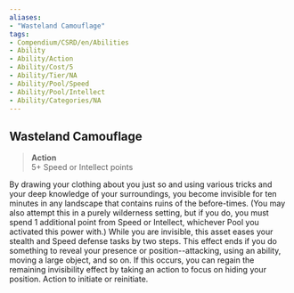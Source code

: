 ```yaml
---
aliases:
- "Wasteland Camouflage"
tags:
- Compendium/CSRD/en/Abilities
- Ability
- Ability/Action
- Ability/Cost/5
- Ability/Tier/NA
- Ability/Pool/Speed
- Ability/Pool/Intellect
- Ability/Categories/NA
---
```


  
## Wasteland Camouflage  
>**Action**  
>5+ Speed or Intellect points
  
By drawing your clothing about you just so and using various tricks and your deep knowledge of your surroundings, you become invisible for ten minutes in any landscape that contains ruins of the before-times. (You may also attempt this in a purely wilderness setting, but if you do, you must spend 1 additional point from Speed or Intellect, whichever Pool you activated this power with.) While you are invisible, this asset eases your stealth and Speed defense tasks by two steps. This effect ends if you do something to reveal your presence or position--attacking, using an ability, moving a large object, and so on. If this occurs, you can regain the remaining invisibility effect by taking an action to focus on hiding your position. Action to initiate or reinitiate.